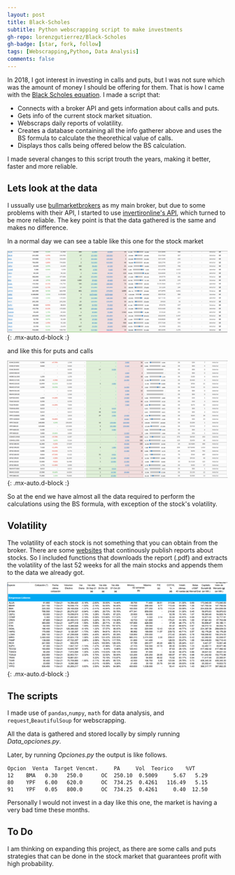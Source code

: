 ```yaml
---
layout: post
title: Black-Scholes
subtitle: Python webscrapping script to make investments
gh-repo: lorenzgutierrez/Black-Scholes
gh-badge: [star, fork, follow]
tags: [Webscrapping,Python, Data Analysis]
comments: false
---
```


In 2018, I got interest in investing in calls and puts, but I was not sure which was the amount of money I should be offering for them. That is how I came with the [Black Scholes equation](https://en.wikipedia.org/wiki/Black%E2%80%93Scholes_model). I made a script that:
- Connects with a broker API and gets information about calls and puts.
- Gets info of the current stock market situation.
- Webscraps daily reports of volatility.
- Creates a database containing all the info gatherer above and uses the BS formula to calculate the theorethical value of calls.
- Displays thos calls being offered below the BS calculation.

I made several changes to this script trouth the years, making it better, faster and more reliable.

## Lets look at the data
I ussually use [bullmarketbrokers](https://www.bullmarketbrokers.com) as my main broker, but due to some problems with their API, I started to use [invertironline's API](https://www.invertironline.com), which turned to be more reliable. The key point is that the data gathered is the same and makes no difference.

In a normal day we can see a table like this one for the stock market

![Figure 1-1](/assets/Figuras/BS2.png "Title"){: .mx-auto.d-block :}

and like this for puts and calls

![Figure 1-2](/assets/Figuras/BS1.png "Title"){: .mx-auto.d-block :}

So at the end we have almost all the data required to perform the calculations using the BS formula, with exception of the stock's volatility. 

## Volatility
The volatility of each stock is not something that you can obtain from the broker. There are some [websites](https://www.iamc.com.ar/informediario/) that continously publish reports about stocks. So I included functions that downloads the report (.pdf) and extracts the volatility of the last 52 weeks for all the main stocks and appends them to the data we already got.

![Figure 1-3](/assets/Figuras/Reporte.png "Title"){: .mx-auto.d-block :}

## The scripts
I made use of `pandas`,`numpy`, `math` for data analysis, and `request`,`BeautifulSoup` for webscrapping.

All the data is gathered and stored locally by simply running *Data_opciones.py*.

Later, by running *Opciones.py* the output is like follows.

~~~
Opcion  Venta  Target Vencmt.     PA     Vol  Teorico    %VT
12    BMA   0.30   250.0      OC  250.10  0.5009     5.67   5.29
80    YPF   6.00   620.0      OC  734.25  0.4261   116.49   5.15
91    YPF   0.05   800.0      OC  734.25  0.4261     0.40  12.50
~~~

Personally I would not invest in a day like this one, the market is having a very bad time these months.

## To Do
I am thinking on expanding this project, as there are some calls and puts strategies that can be done in the stock market that guarantees profit with high probability.
